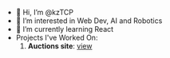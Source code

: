 - 👋 Hi, I’m @kzTCP
- 👀 I’m interested in  Web Dev, AI and Robotics
- 🌱 I’m currently learning React
- Projects I've Worked On:
  1. **Auctions site**: [view](https://youtu.be/0CGJlVaVMPU)

